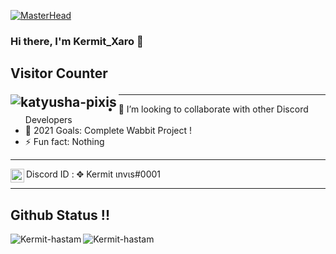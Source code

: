 [![MasterHead](https://media.discordapp.net/attachments/864375456283361280/865052447487557672/New_Project_5.png)](https://achar.ml)
### Hi there, I'm Kermit_Xaro 👋

## Visitor Counter <p><img align="left" src="https://profile-counter.glitch.me/kermit-xaro/count.svg" alt="katyusha-pixis" /></p>






---

- 👯 I’m looking to collaborate with other Discord Developers
- 🥅 2021 Goals: Complete Wabbit Project !
- ⚡ Fun fact: Nothing
---


<img align="left" alt="codeSTACKr | Instagram" width="22px" src="https://media.discordapp.net/attachments/832678285808500738/832678621143367761/91_Discord_logo_logos-512.webp?width=461&height=461" /> Discord ID : ✥ Kermit ιnvιѕ#0001


---
## Github Status !!
<p><img align="left" src="https://github-readme-stats.vercel.app/api/top-langs?username=Kermit-hastam&show_icons=true&locale=en&layout=compact" alt="Kermit-hastam" /></p>
<p><img align="left" src="https://github-readme-stats.vercel.app/api?username=Kermit-hastam&show_icons=true&locale=en" alt="Kermit-hastam" /></p>









[instagram]: https://instagram.com/kermit_xaro
[soundcloud]: https://soundcloud.com/user-618298858
